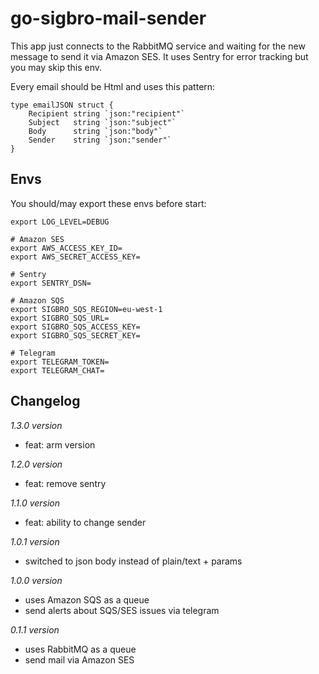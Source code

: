 # go-sigbro-mail-sender

This app just connects to the RabbitMQ service and waiting for the new message to send it via Amazon SES. It uses Sentry for error tracking but you may skip this env. 

Every email should be Html and uses this pattern:
```
type emailJSON struct {
	Recipient string `json:"recipient"`
	Subject   string `json:"subject"`
	Body      string `json:"body"`
	Sender    string `json:"sender"`
}
```

## Envs

You should/may export these envs before start:

```
export LOG_LEVEL=DEBUG

# Amazon SES
export AWS_ACCESS_KEY_ID=
export AWS_SECRET_ACCESS_KEY=

# Sentry
export SENTRY_DSN=

# Amazon SQS
export SIGBRO_SQS_REGION=eu-west-1
export SIGBRO_SQS_URL=
export SIGBRO_SQS_ACCESS_KEY=
export SIGBRO_SQS_SECRET_KEY=

# Telegram
export TELEGRAM_TOKEN=
export TELEGRAM_CHAT=

```

## Changelog
*1.3.0 version*
 - feat: arm version

*1.2.0 version*
 - feat: remove sentry

*1.1.0 version*
 - feat: ability to change sender

*1.0.1 version*
 - switched to json body instead of plain/text + params

*1.0.0 version*
 - uses Amazon SQS as a queue
 - send alerts about SQS/SES issues via telegram

*0.1.1 version*
 - uses RabbitMQ as a queue
 - send mail via Amazon SES
